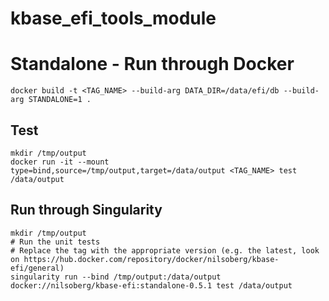 # kbase_efi_tools_module



# Standalone - Run through Docker

    docker build -t <TAG_NAME> --build-arg DATA_DIR=/data/efi/db --build-arg STANDALONE=1 .

## Test

    mkdir /tmp/output
    docker run -it --mount type=bind,source=/tmp/output,target=/data/output <TAG_NAME> test /data/output

## Run through Singularity

    mkdir /tmp/output
    # Run the unit tests
    # Replace the tag with the appropriate version (e.g. the latest, look on https://hub.docker.com/repository/docker/nilsoberg/kbase-efi/general)
    singularity run --bind /tmp/output:/data/output docker://nilsoberg/kbase-efi:standalone-0.5.1 test /data/output


